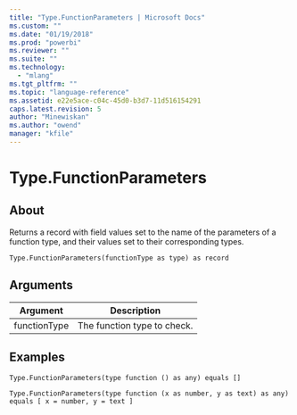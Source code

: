 ```yaml
---
title: "Type.FunctionParameters | Microsoft Docs"
ms.custom: ""
ms.date: "01/19/2018"
ms.prod: "powerbi"
ms.reviewer: ""
ms.suite: ""
ms.technology: 
  - "mlang"
ms.tgt_pltfrm: ""
ms.topic: "language-reference"
ms.assetid: e22e5ace-c04c-45d0-b3d7-11d516154291
caps.latest.revision: 5
author: "Minewiskan"
ms.author: "owend"
manager: "kfile"
---
```

# Type.FunctionParameters

  
## About  
Returns a record with field values set to the name of the parameters of a function type, and their values set to their corresponding types.  
  
```  
Type.FunctionParameters(functionType as type) as record  
```  
  
## Arguments  
  
|Argument|Description|  
|------------|---------------|  
|functionType|The function type to check.|  
  
## Examples  
  
```  
Type.FunctionParameters(type function () as any) equals []  
```  
  
```  
Type.FunctionParameters(type function (x as number, y as text) as any) equals [ x = number, y = text ]  
```  
